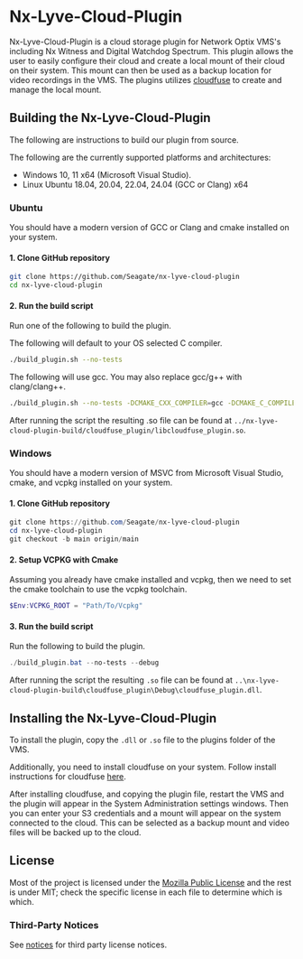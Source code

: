 # Nx-Lyve-Cloud-Plugin

Nx-Lyve-Cloud-Plugin is a cloud storage plugin for Network Optix VMS's including Nx Witness and Digital Watchdog
Spectrum. This plugin allows the user to easily configure their cloud and create a local mount of their cloud on their
system. This mount can then be used as a backup location for video recordings in the VMS. The plugins utilizes
[cloudfuse](https://github.com/Seagate/cloudfuse) to create and manage the local mount.

## Building the Nx-Lyve-Cloud-Plugin

The following are instructions to build our plugin from source.

The following are the currently supported platforms and architectures:

- Windows 10, 11 x64 (Microsoft Visual Studio).
- Linux Ubuntu 18.04, 20.04, 22.04, 24.04 (GCC or Clang) x64

### Ubuntu

You should have a modern version of GCC or Clang and cmake installed on your system.

#### 1. Clone GitHub repository

```bash
git clone https://github.com/Seagate/nx-lyve-cloud-plugin
cd nx-lyve-cloud-plugin
```

#### 2. Run the build script

Run one of the following to build the plugin.

The following will default to your OS selected C compiler.

```bash
./build_plugin.sh --no-tests
```

The following will use gcc. You may also replace gcc/g++ with clang/clang++.

```bash
./build_plugin.sh --no-tests -DCMAKE_CXX_COMPILER=gcc -DCMAKE_C_COMPILER=g++
```

After running the script the resulting .so file can be found at
`../nx-lyve-cloud-plugin-build/cloudfuse_plugin/libcloudfuse_plugin.so`.

### Windows

You should have a modern version of MSVC from Microsoft Visual Studio, cmake, and vcpkg installed on your system.

#### 1. Clone GitHub repository

```powershell
git clone https://github.com/Seagate/nx-lyve-cloud-plugin
cd nx-lyve-cloud-plugin
git checkout -b main origin/main
```

#### 2. Setup VCPKG with Cmake

Assuming you already have cmake installed and vcpkg, then we need to set the cmake toolchain to use the vcpkg toolchain.

```powershell
$Env:VCPKG_ROOT = "Path/To/Vcpkg"
```

#### 3. Run the build script

Run the following to build the plugin.

```powershell
./build_plugin.bat --no-tests --debug
```

After running the script the resulting `.so` file can be found at
`..\nx-lyve-cloud-plugin-build\cloudfuse_plugin\Debug\cloudfuse_plugin.dll`.

## Installing the Nx-Lyve-Cloud-Plugin

To install the plugin, copy the `.dll` or `.so` file to the plugins folder of the VMS.

Additionally, you need to install cloudfuse on your system. Follow install instructions for cloudfuse
[here](https://github.com/Seagate/cloudfuse).

After installing cloudfuse, and copying the plugin file, restart the VMS and the plugin will appear in the System
Administration settings windows. Then you can enter your S3 credentials and a mount will appear on the system connected
to the cloud. This can be selected as a backup mount and video files will be backed up to the cloud.

## License

Most of the project is licensed under the [Mozilla Public License](https://www.mozilla.org/en-US/MPL/2.0/) and the rest
is under MIT; check the specific license in each file to determine which is which.

### Third-Party Notices

See [notices](./NOTICE) for third party license notices.
